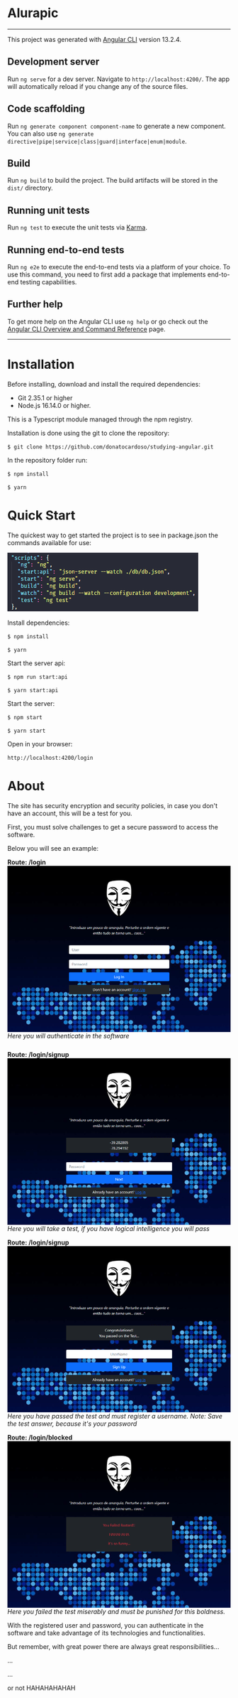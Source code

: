 # Alurapic

---

This project was generated with [Angular CLI](https://github.com/angular/angular-cli) version 13.2.4.

## Development server

Run `ng serve` for a dev server. Navigate to `http://localhost:4200/`. The app will automatically reload if you change any of the source files.

## Code scaffolding

Run `ng generate component component-name` to generate a new component. You can also use `ng generate directive|pipe|service|class|guard|interface|enum|module`.

## Build

Run `ng build` to build the project. The build artifacts will be stored in the `dist/` directory.

## Running unit tests

Run `ng test` to execute the unit tests via [Karma](https://karma-runner.github.io).

## Running end-to-end tests

Run `ng e2e` to execute the end-to-end tests via a platform of your choice. To use this command, you need to first add a package that implements end-to-end testing capabilities.

## Further help

To get more help on the Angular CLI use `ng help` or go check out the [Angular CLI Overview and Command Reference](https://angular.io/cli) page.

---

# Installation

Before installing, download and install the required dependencies:

- Git 2.35.1 or higher
- Node.js 16.14.0 or higher.

This is a Typescript module managed through the npm registry.

Installation is done using the git to clone the repository:

```shell
$ git clone https://github.com/donatocardoso/studying-angular.git
```

In the repository folder run:

```shell
$ npm install
```

```shell
$ yarn
```

# Quick Start

The quickest way to get started the project is to see in package.json the commands available for use:

![pakage.json](./docs/imgs/package_json_scrits.png)

Install dependencies:

```shell
$ npm install
```

```shell
$ yarn
```

Start the server api:

```shell
$ npm run start:api
```

```shell
$ yarn start:api
```

Start the server:

```shell
$ npm start
```

```shell
$ yarn start
```

Open in your browser:

```
http://localhost:4200/login
```

# About

The site has security encryption and security policies, in case you don't have an account, this will be a test for you.

First, you must solve challenges to get a secure password to access the software.

Below you will see an example:

<p>
  <div style="margin-bottom: 25px;">
    <b>Route: /login</b>
    <img style="display: block;" src="./docs/imgs/localhost_4200_login.png" alt="Login Screen"/>
    <i>Here you will authenticate in the software</i>
  </div>
<p>

<p>
  <div>
    <b>Route: /login/signup</b>
    <img style="display: block;" src="./docs/imgs/localhost_4200_login_signup.png" alt="Login Signup Screen"/>
    <i>Here you will take a test, if you have logical intelligence you will pass</i>
  </div>
</p>

<p>
  <div>
    <b>Route: /login/signup</b>
    <img style="display: block;" src="./docs/imgs/localhost_4200_login_signup_approved.png" alt="Login Screen"/>
    <i>Here you have passed the test and must register a username. Note: Save the test answer, because it's your password</i>
  </div>
</p>

<p>
  <div>
    <b>Route: /login/blocked</b>
    <img style="display: block;" src="./docs/imgs/localhost_4200_login_blocked.png" alt="Login Blocked Screen"/>
    <i>Here you failed the test miserably and must be punished for this boldness.</i>
  </div>
</p>

With the registered user and password, you can authenticate in the software and take advantage of its technologies and functionalities.

But remember, with great power there are always great responsibilities...

<p>...</p>
<p>...</p>

or not HAHAHAHAHAH
